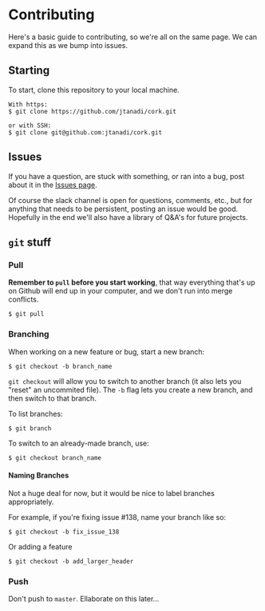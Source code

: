# Contributing
Here's a basic guide to contributing, so we're all on the same page. We can expand this as we bump into issues.

## Starting
To start, clone this repository to your local machine.
```
With https:
$ git clone https://github.com/jtanadi/cork.git

or with SSH:
$ git clone git@github.com:jtanadi/cork.git
```

## Issues
If you have a question, are stuck with something, or ran into a bug, post about it in the [Issues page](https://github.com/jtanadi/cork/issues).

Of course the slack channel is open for questions, comments, etc., but for anything that needs to be persistent, posting an issue would be good. Hopefully in the end we'll also have a library of Q&A's for future projects.

## `git` stuff

### Pull
**Remember to `pull` before you start working**, that way everything that's up on Github will end up in your computer, and we don't run into merge conflicts.

```
$ git pull
```

### Branching
When working on a new feature or bug, start a new branch:
```
$ git checkout -b branch_name
```

`git checkout` will allow you to switch to another branch (it also lets you "reset" an uncommited file). The `-b` flag lets you create a new branch, and then switch to that branch.

To list branches:
```
$ git branch
```

To switch to an already-made branch, use:
```
$ git checkout branch_name
```


#### Naming Branches
Not a huge deal for now, but it would be nice to label branches appropriately.

For example, if you're fixing issue #138, name your branch like so:
```
$ git checkout -b fix_issue_138
```

Or adding a feature
```
$ git checkout -b add_larger_header
```

### Push
Don't push to `master`. Ellaborate on this later...
